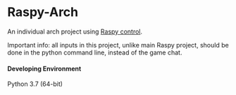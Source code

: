 # Raspy-Arch

An individual arch project using [Raspy control](https://github.com/ArkciaDragone/Raspy).

Important info: all inputs in this project, unlike main Raspy project, should be done in the python command line, instead of the game chat.

#### Developing Environment

Python 3.7 (64-bit)